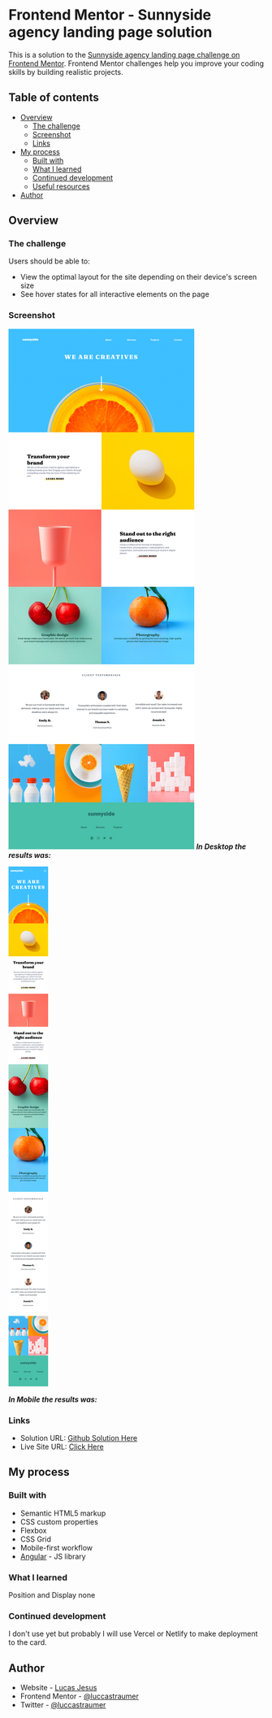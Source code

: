 # Frontend Mentor - Sunnyside agency landing page solution

This is a solution to the [Sunnyside agency landing page challenge on Frontend Mentor](https://www.frontendmentor.io/challenges/sunnyside-agency-landing-page-7yVs3B6ef). Frontend Mentor challenges help you improve your coding skills by building realistic projects.

## Table of contents

- [Overview](#overview)
  - [The challenge](#the-challenge)
  - [Screenshot](#screenshot)
  - [Links](#links)
- [My process](#my-process)
  - [Built with](#built-with)
  - [What I learned](#what-i-learned)
  - [Continued development](#continued-development)
  - [Useful resources](#useful-resources)
- [Author](#author)
## Overview

### The challenge

Users should be able to:

- View the optimal layout for the site depending on their device's screen size
- See hover states for all interactive elements on the page

### Screenshot
![desktop](./src/assets/screenshot/desktop.png)
***In Desktop the results was:***

![mobile](./src/assets/screenshot/mobile.png)

***In Mobile the results was:***
### Links

- Solution URL: [Github Solution Here](https://github.com/LuccasTraumer/frontend-mentor/tree/main/sunnyside-agency-landing-page-main/agency)
- Live Site URL: [Click Here](https://agency-landing-page-frontend-mentor-ha83cv1uj-luccastraumer.vercel.app/)

## My process

### Built with

- Semantic HTML5 markup
- CSS custom properties
- Flexbox
- CSS Grid
- Mobile-first workflow
- [Angular](https://angular.io/) - JS library

### What I learned

Position and Display none

### Continued development

I don't use yet but probably I will use Vercel or Netlify to make deployment to the card.

## Author
- Website - [Lucas Jesus](https://luccastraumer.github.io/#/home)
- Frontend Mentor - [@luccastraumer](https://www.frontendmentor.io/profile/luccastraumer)
- Twitter - [@luccastraumer](https://www.twitter.com/luccastraumer)
